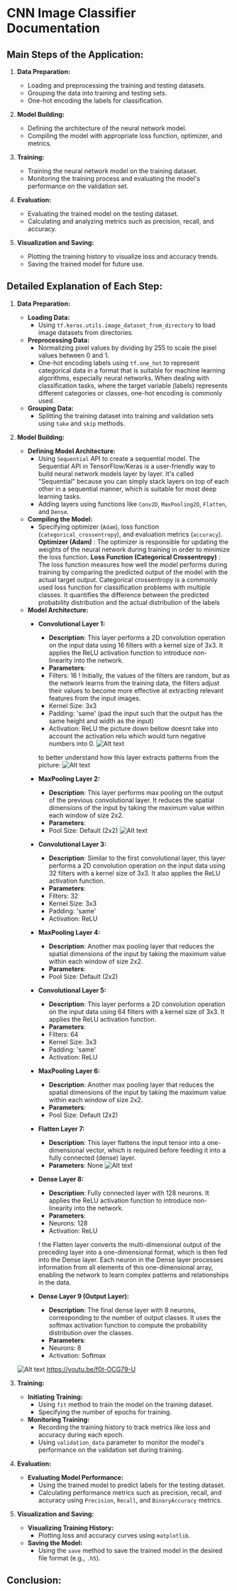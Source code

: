 # CNN Image Classifier Documentation

## Main Steps of the Application:

1. **Data Preparation:**
   - Loading and preprocessing the training and testing datasets.
   - Grouping the data into training and testing sets.
   - One-hot encoding the labels for classification.

2. **Model Building:**
   - Defining the architecture of the neural network model.
   - Compiling the model with appropriate loss function, optimizer, and metrics.

3. **Training:**
   - Training the neural network model on the training dataset.
   - Monitoring the training process and evaluating the model's performance on the validation set.

4. **Evaluation:**
   - Evaluating the trained model on the testing dataset.
   - Calculating and analyzing metrics such as precision, recall, and accuracy.

5. **Visualization and Saving:**
   - Plotting the training history to visualize loss and accuracy trends.
   - Saving the trained model for future use.

## Detailed Explanation of Each Step:

1. **Data Preparation:**
   - **Loading Data:**
     - Using `tf.keras.utils.image_dataset_from_directory` to load image datasets from directories.
   - **Preprocessing Data:**
     - Normalizing pixel values by dividing by 255 to scale the pixel values between 0 and 1.
     - One-hot encoding labels using `tf.one_hot` to represent categorical data in a format that is suitable for machine learning algorithms, especially neural networks. When dealing with classification tasks, where the target variable (labels) represents different categories or classes, one-hot encoding is commonly used. 
   - **Grouping Data:**
     - Splitting the training dataset into training and validation sets using `take` and `skip` methods.

2. **Model Building:**
   - **Defining Model Architecture:**
     - Using `Sequential` API to create a sequential model. The Sequential API in TensorFlow/Keras is a user-friendly way to build neural network models layer by layer. It's called "Sequential" because you can simply stack layers on top of each other in a sequential manner, which is suitable for most deep learning tasks.
     - Adding layers using functions like `Conv2D`, `MaxPooling2D`, `Flatten`, and `Dense`.
   - **Compiling the Model:**
     - Specifying optimizer (`Adam`), loss function (`categorical_crossentropy`), and evaluation metrics (`accuracy`).
        **Optimizer (Adam)** : The optimizer is responsible for updating the weights of the neural network during training in order to minimize the loss function.
        **Loss Function (Categorical Crossentropy)** : The loss function measures how well the model performs during training by comparing the predicted output of the model with the actual target output. Categorical crossentropy is a commonly used loss function for classification problems with multiple classes. It quantifies the difference between the predicted probability distribution and the actual distribution of the labels
   - **Model Architecture:**
        - **Convolutional Layer 1:**
            - **Description**: This layer performs a 2D convolution operation on the input data using 16 filters with a kernel size of 3x3. It applies the ReLU activation function to introduce non-linearity into the network.
            - **Parameters**:
            - Filters: 16
            ! Initially, the values of the filters are random, but as the network learns from the training data, the filters adjust their values to become more effective at extracting relevant features from the input images.
            - Kernel Size: 3x3
            - Padding: 'same' (pad the input such that the output has the same height and width as the input)
            - Activation: ReLU
            the picture down bellow doesnt take into account the activation relu which would turn negative numbers into 0.
            ![Alt text](https://lh6.googleusercontent.com/gZxwFH6mQ5tPjz6LzVbOaNeVuR1NC-BnuemIWO41qnn7r1PvP4qzwXRWC1OJgo2_PD08qaqJ2-VCF3q9laeK885IJwK-dHhpLDkvRZrx4vxrbLDTsKD2iZYM5SFRq4A6XTklk7_h)

            to better understand how this layer extracts patterns from the picture:
            ![Alt text](https://gregorygundersen.com/image/cnns/41847277995.png)

        - **MaxPooling Layer 2:**
            - **Description**: This layer performs max pooling on the output of the previous convolutional layer. It reduces the spatial dimensions of the input by taking the maximum value within each window of size 2x2.
            - **Parameters**:
            - Pool Size: Default (2x2)
            ![Alt text](https://production-media.paperswithcode.com/methods/MaxpoolSample2.png)

        - **Convolutional Layer 3:**
            - **Description**: Similar to the first convolutional layer, this layer performs a 2D convolution operation on the input data using 32 filters with a kernel size of 3x3. It also applies the ReLU activation function.
            - **Parameters**:
            - Filters: 32
            - Kernel Size: 3x3
            - Padding: 'same'
            - Activation: ReLU

        - **MaxPooling Layer 4:**
            - **Description**: Another max pooling layer that reduces the spatial dimensions of the input by taking the maximum value within each window of size 2x2.
            - **Parameters**:
            - Pool Size: Default (2x2)

        - **Convolutional Layer 5:**
            - **Description**: This layer performs a 2D convolution operation on the input data using 64 filters with a kernel size of 3x3. It applies the ReLU activation function.
            - **Parameters**:
            - Filters: 64
            - Kernel Size: 3x3
            - Padding: 'same'
            - Activation: ReLU

        - **MaxPooling Layer 6:**
            - **Description**: Another max pooling layer that reduces the spatial dimensions of the input by taking the maximum value within each window of size 2x2.
            - **Parameters**:
            - Pool Size: Default (2x2)

        - **Flatten Layer 7:**
            - **Description**: This layer flattens the input tensor into a one-dimensional vector, which is required before feeding it into a fully connected (dense) layer.
            - **Parameters**: None
            ![Alt text](https://sds-platform-private.s3-us-east-2.amazonaws.com/uploads/73_blog_image_1.png)

        - **Dense Layer 8:**
            - **Description**: Fully connected layer with 128 neurons. It applies the ReLU activation function to introduce non-linearity into the network.
            - **Parameters**:
            - Neurons: 128
            - Activation: ReLU

            ! the Flatten layer converts the multi-dimensional output of the preceding layer into a one-dimensional format, which is then fed into the Dense layer. Each neuron in the Dense layer processes information from all elements of this one-dimensional array, enabling the network to learn complex patterns and relationships in the data.
        - **Dense Layer 9 (Output Layer):**
            - **Description**: The final dense layer with 8 neurons, corresponding to the number of output classes. It uses the softmax activation function to compute the probability distribution over the classes.
            - **Parameters**:
            - Neurons: 8
            - Activation: Softmax

    ![Alt text](https://www.researchgate.net/publication/339892439/figure/fig5/AS:871189681537032@1584719214501/A-schematic-illustration-of-the-convolutional-neural-network-CNN-architecture-The.png)
    https://youtu.be/f0t-OCG79-U
3. **Training:**
   - **Initiating Training:**
     - Using `fit` method to train the model on the training dataset.
     - Specifying the number of epochs for training.
   - **Monitoring Training:**
     - Recording the training history to track metrics like loss and accuracy during each epoch.
     - Using `validation_data` parameter to monitor the model's performance on the validation set during training.

4. **Evaluation:**
   - **Evaluating Model Performance:**
     - Using the trained model to predict labels for the testing dataset.
     - Calculating performance metrics such as precision, recall, and accuracy using `Precision`, `Recall`, and `BinaryAccuracy` metrics.

5. **Visualization and Saving:**
   - **Visualizing Training History:**
     - Plotting loss and accuracy curves using `matplotlib`.
   - **Saving the Model:**
     - Using the `save` method to save the trained model in the desired file format (e.g., `.h5`).

## Conclusion:

